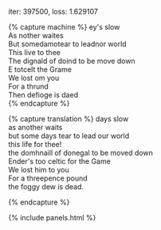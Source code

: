 iter: 397500, loss: 1.629107

{% capture machine %}
ey's slow  
As nother waites  
But somedamotear to leadnor world  
This live to thee  
The dignald of doind to be move down  
E totcelt the Grame  
We lost om you  
For a thrund  
Then defioge is daed  
{% endcapture %}

{% capture translation %}
days slow  
as another waits  
but some days tear to lead our world  
this life for thee!  
the domhnaill of donegal to be moved down  
Ender's too celtic for the Game  
We lost him to you  
For a threepence pound  
the foggy dew is dead.

{% endcapture %}

{% include panels.html %}
